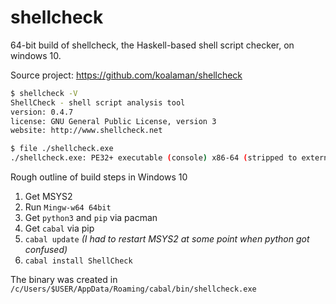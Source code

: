 # shellcheck
64-bit build of shellcheck, the Haskell-based shell script checker, on windows 10.

Source project: https://github.com/koalaman/shellcheck


```bash
$ shellcheck -V
ShellCheck - shell script analysis tool
version: 0.4.7
license: GNU General Public License, version 3
website: http://www.shellcheck.net

$ file ./shellcheck.exe
./shellcheck.exe: PE32+ executable (console) x86-64 (stripped to external PDB), for MS Windows

```

Rough outline of build steps in Windows 10

1. Get MSYS2
2. Run `Mingw-w64 64bit`
3. Get `python3` and `pip` via pacman
4. Get `cabal` via pip
5. `cabal update`
 _(I had to restart MSYS2 at some point when python got confused)_
6. `cabal install ShellCheck`

The binary was created in `/c/Users/$USER/AppData/Roaming/cabal/bin/shellcheck.exe`
